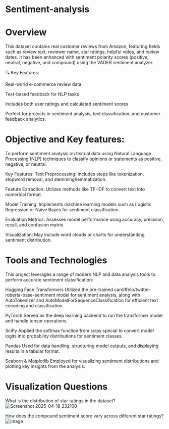 # Sentiment-analysis

# Overview
This dataset contains real customer reviews from Amazon, featuring fields such as review text, reviewer name, star ratings, helpful votes, and review dates. It has been enhanced with sentiment polarity scores (positive, neutral, negative, and compound) using the VADER sentiment analyzer.

🔍 Key Features:

Real-world e-commerce review data

Text-based feedback for NLP tasks

Includes both user ratings and calculated sentiment scores

Perfect for projects in sentiment analysis, text classification, and customer feedback analytics.

# Objective and Key features:
To perform sentiment analysis on textual data using Natural Language Processing (NLP) techniques to classify opinions or statements as positive, negative, or neutral.

Key Features:
Text Preprocessing: Includes steps like tokenization, stopword removal, and stemming/lemmatization.

Feature Extraction: Utilizes methods like TF-IDF to convert text into numerical format.

Model Training: Implements machine learning models such as Logistic Regression or Naive Bayes for sentiment classification.

Evaluation Metrics: Assesses model performance using accuracy, precision, recall, and confusion matrix.

Visualization: May include word clouds or charts for understanding sentiment distribution.

# Tools and Technologies
This project leverages a range of modern NLP and data analysis tools to perform accurate sentiment classification:

Hugging Face Transformers
Utilized the pre-trained cardiffnlp/twitter-roberta-base-sentiment model for sentiment analysis, along with AutoTokenizer and AutoModelForSequenceClassification for efficient text encoding and classification.

PyTorch
Served as the deep learning backend to run the transformer model and handle tensor operations.

SciPy
Applied the softmax function from scipy.special to convert model logits into probability distributions for sentiment classes.

Pandas
Used for data handling, structuring model outputs, and displaying results in a tabular format.

Seaborn & Matplotlib
Employed for visualizing sentiment distributions and plotting key insights from the analysis.

# Visualization Questions 
What is the distribution of star ratings in the dataset?
![Screenshot 2025-04-18 232100](https://github.com/user-attachments/assets/825ab8b8-631f-4390-8aa9-cb418537b6fb)

How does the compound sentiment score vary across different star ratings?
![image](https://github.com/user-attachments/assets/51b06f44-bcd7-4527-9788-9dfca58cdfb2)



